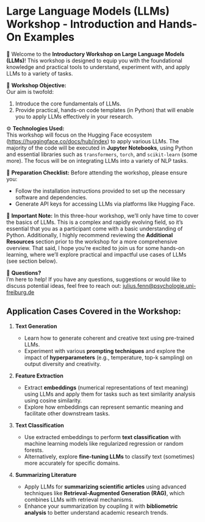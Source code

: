 # Large Language Models (LLMs) Workshop - Introduction and Hands-On Examples

👋 Welcome to the **Introductory Workshop on Large Language Models (LLMs)**! This workshop is designed to equip you with the foundational knowledge and practical tools to understand, experiment with, and apply LLMs to a variety of tasks.

🔭 **Workshop Objective:**  
Our aim is twofold:  
1. Introduce the core fundamentals of LLMs.  
2. Provide practical, hands-on code templates (in Python) that will enable you to apply LLMs effectively in your research.

⚙️ **Technologies Used:**  
This workshop will focus on the Hugging Face ecosystem (https://huggingface.co/docs/hub/index) to apply various LLMs. The majority of the code will be executed in **Jupyter Notebooks**, using Python and essential libraries such as `transformers`, `torch`, and `scikit-learn` (some more). The focus will be on integrating LLMs into a variety of NLP tasks.


📝 **Preparation Checklist:**
Before attending the workshop, please ensure you:
- Follow the installation instructions provided to set up the necessary software and dependencies.  
- Generate API keys for accessing LLMs via platforms like Hugging Face.

📢 **Important Note:** 
In this three-hour workshop, we’ll only have time to cover the basics of LLMs. This is a complex and rapidly evolving field, so it’s essential that you as a participant come with a basic understanding of Python. Additionally, I highly recommend reviewing the **Additional Resources** section prior to the workshop for a more comprehensive overview. That said, I hope you’re excited to join us for some hands-on learning, where we’ll explore practical and impactful use cases of LLMs (see section below).

💬 **Questions?**  
I’m here to help! If you have any questions, suggestions or would like to discuss potential ideas, feel free to reach out: julius.fenn@psychologie.uni-freiburg.de

## Application Cases Covered in the Workshop:

1. **Text Generation**  
   - Learn how to generate coherent and creative text using pre-trained LLMs.  
   - Experiment with various **prompting techniques** and explore the impact of **hyperparameters** (e.g., temperature, top-k sampling) on output diversity and creativity.

2. **Feature Extraction**  
   - Extract **embeddings** (numerical representations of text meaning) using LLMs and apply them for tasks such as text similarity analysis using cosine similarity.  
   - Explore how embeddings can represent semantic meaning and facilitate other downstream tasks.

3. **Text Classification**  
   - Use extracted embeddings to perform **text classification** with machine learning models like regularized regression or random forests.  
   - Alternatively, explore **fine-tuning LLMs** to classify text (sometimes) more accurately for specific domains.

4. **Summarizing Literature**  
   - Apply LLMs for **summarizing scientific articles** using advanced techniques like **Retrieval-Augmented Generation (RAG)**, which combines LLMs with retrieval mechanisms.  
   - Enhance your summarization by coupling it with **bibliometric analysis** to better understand academic research trends.